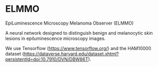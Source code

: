 # ELMMO
EpiLuminescence Microscopy Melanoma Observer (ELMMO)

A neural network designed to distinguish benign and melanocytic skin lesions in epiluminescence microscopy images.

We use Tensorflow (https://www.tensorflow.org/) and the HAM10000 dataset (https://dataverse.harvard.edu/dataset.xhtml?persistentId=doi:10.7910/DVN/DBW86T).
